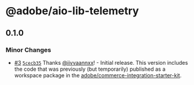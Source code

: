 # @adobe/aio-lib-telemetry

## 0.1.0

### Minor Changes

- [#3](https://github.com/adobe/aio-lib-telemetry/pull/3) [`5cecb35`](https://github.com/adobe/aio-lib-telemetry/commit/5cecb35aa14702d3058b58a2738c6d20db1b5e83) Thanks [@iivvaannxx](https://github.com/iivvaannxx)! - Initial release. This version includes the code that was previously (but temporarily) published as a workspace package in the [adobe/commerce-integration-starter-kit](https://github.com/adobe/commerce-integration-starter-kit/pull/42).
